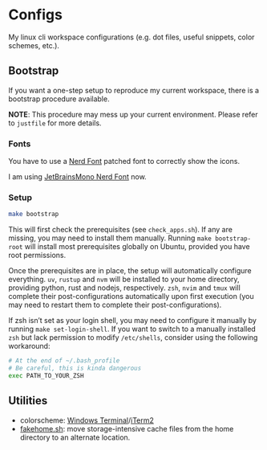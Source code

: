 # Configs

My linux cli workspace configurations (e.g. dot files, useful snippets, color schemes, etc.).

## Bootstrap

If you want a one-step setup to reproduce my current workspace, there is a bootstrap procedure available.

**NOTE**: This procedure may mess up your current environment. Please refer to `justfile` for more details.

### Fonts

You have to use a [Nerd Font](https://www.nerdfonts.com/) patched font to correctly show the icons.

I am using [JetBrainsMono Nerd Font](https://github.com/ryanoasis/nerd-fonts/releases/download/v3.1.1/JetBrainsMono.tar.xz) now.

### Setup

```bash
make bootstrap
```

This will first check the prerequisites (see `check_apps.sh`). If any are missing, you may need to install them manually. Running `make bootstrap-root` will install most prerequisites globally on Ubuntu, provided you have root permissions.

Once the prerequisites are in place, the setup will automatically configure everything. `uv`, `rustup` and `nvm` will be installed to your home directory, providing python, rust and nodejs, respectively. `zsh`, `nvim` and `tmux` will complete their post-configurations automatically upon first execution (you may need to restart them to complete their post-configurations).

If zsh isn’t set as your login shell, you may need to configure it manually by running `make set-login-shell`. If you want to switch to a manually installed `zsh` but lack permission to modify `/etc/shells`, consider using the following workaround:

```bash
# At the end of ~/.bash_profile
# Be careful, this is kinda dangerous
exec PATH_TO_YOUR_ZSH
```

## Utilities

- colorscheme: [Windows Terminal](/lljbash-windows-terminal-colorscheme.md)/[iTerm2](/lljbash.itermcolors)
- [fakehome.sh](/fakehome.sh): move storage-intensive cache files from the home directory to an alternate location.
